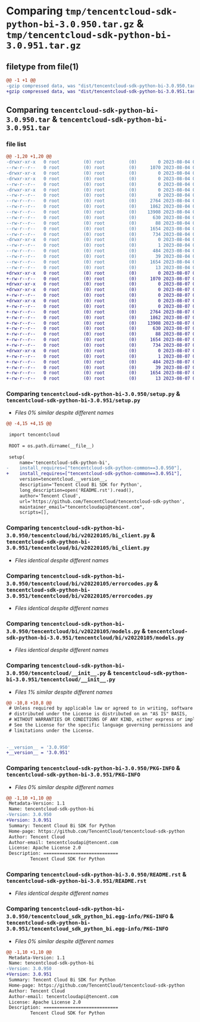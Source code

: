 # Comparing `tmp/tencentcloud-sdk-python-bi-3.0.950.tar.gz` & `tmp/tencentcloud-sdk-python-bi-3.0.951.tar.gz`

## filetype from file(1)

```diff
@@ -1 +1 @@
-gzip compressed data, was "dist/tencentcloud-sdk-python-bi-3.0.950.tar", last modified: Fri Aug  4 00:19:52 2023, max compression
+gzip compressed data, was "dist/tencentcloud-sdk-python-bi-3.0.951.tar", last modified: Mon Aug  7 00:19:38 2023, max compression
```

## Comparing `tencentcloud-sdk-python-bi-3.0.950.tar` & `tencentcloud-sdk-python-bi-3.0.951.tar`

### file list

```diff
@@ -1,20 +1,20 @@
-drwxr-xr-x   0 root         (0) root         (0)        0 2023-08-04 00:19:52.000000 tencentcloud-sdk-python-bi-3.0.950/
--rw-r--r--   0 root         (0) root         (0)     1070 2023-08-04 00:19:52.000000 tencentcloud-sdk-python-bi-3.0.950/setup.py
-drwxr-xr-x   0 root         (0) root         (0)        0 2023-08-04 00:19:52.000000 tencentcloud-sdk-python-bi-3.0.950/tencentcloud/
-drwxr-xr-x   0 root         (0) root         (0)        0 2023-08-04 00:19:52.000000 tencentcloud-sdk-python-bi-3.0.950/tencentcloud/bi/
--rw-r--r--   0 root         (0) root         (0)        0 2023-08-04 00:19:52.000000 tencentcloud-sdk-python-bi-3.0.950/tencentcloud/bi/__init__.py
-drwxr-xr-x   0 root         (0) root         (0)        0 2023-08-04 00:19:52.000000 tencentcloud-sdk-python-bi-3.0.950/tencentcloud/bi/v20220105/
--rw-r--r--   0 root         (0) root         (0)        0 2023-08-04 00:19:52.000000 tencentcloud-sdk-python-bi-3.0.950/tencentcloud/bi/v20220105/__init__.py
--rw-r--r--   0 root         (0) root         (0)     2764 2023-08-04 00:19:52.000000 tencentcloud-sdk-python-bi-3.0.950/tencentcloud/bi/v20220105/bi_client.py
--rw-r--r--   0 root         (0) root         (0)     1862 2023-08-04 00:19:52.000000 tencentcloud-sdk-python-bi-3.0.950/tencentcloud/bi/v20220105/errorcodes.py
--rw-r--r--   0 root         (0) root         (0)    13908 2023-08-04 00:19:52.000000 tencentcloud-sdk-python-bi-3.0.950/tencentcloud/bi/v20220105/models.py
--rw-r--r--   0 root         (0) root         (0)      630 2023-08-04 00:19:52.000000 tencentcloud-sdk-python-bi-3.0.950/tencentcloud/__init__.py
--rw-r--r--   0 root         (0) root         (0)       88 2023-08-04 00:19:52.000000 tencentcloud-sdk-python-bi-3.0.950/setup.cfg
--rw-r--r--   0 root         (0) root         (0)     1654 2023-08-04 00:19:52.000000 tencentcloud-sdk-python-bi-3.0.950/PKG-INFO
--rw-r--r--   0 root         (0) root         (0)      734 2023-08-04 00:19:52.000000 tencentcloud-sdk-python-bi-3.0.950/README.rst
-drwxr-xr-x   0 root         (0) root         (0)        0 2023-08-04 00:19:52.000000 tencentcloud-sdk-python-bi-3.0.950/tencentcloud_sdk_python_bi.egg-info/
--rw-r--r--   0 root         (0) root         (0)        1 2023-08-04 00:19:52.000000 tencentcloud-sdk-python-bi-3.0.950/tencentcloud_sdk_python_bi.egg-info/dependency_links.txt
--rw-r--r--   0 root         (0) root         (0)      484 2023-08-04 00:19:52.000000 tencentcloud-sdk-python-bi-3.0.950/tencentcloud_sdk_python_bi.egg-info/SOURCES.txt
--rw-r--r--   0 root         (0) root         (0)       39 2023-08-04 00:19:52.000000 tencentcloud-sdk-python-bi-3.0.950/tencentcloud_sdk_python_bi.egg-info/requires.txt
--rw-r--r--   0 root         (0) root         (0)     1654 2023-08-04 00:19:52.000000 tencentcloud-sdk-python-bi-3.0.950/tencentcloud_sdk_python_bi.egg-info/PKG-INFO
--rw-r--r--   0 root         (0) root         (0)       13 2023-08-04 00:19:52.000000 tencentcloud-sdk-python-bi-3.0.950/tencentcloud_sdk_python_bi.egg-info/top_level.txt
+drwxr-xr-x   0 root         (0) root         (0)        0 2023-08-07 00:19:38.000000 tencentcloud-sdk-python-bi-3.0.951/
+-rw-r--r--   0 root         (0) root         (0)     1070 2023-08-07 00:19:38.000000 tencentcloud-sdk-python-bi-3.0.951/setup.py
+drwxr-xr-x   0 root         (0) root         (0)        0 2023-08-07 00:19:38.000000 tencentcloud-sdk-python-bi-3.0.951/tencentcloud/
+drwxr-xr-x   0 root         (0) root         (0)        0 2023-08-07 00:19:38.000000 tencentcloud-sdk-python-bi-3.0.951/tencentcloud/bi/
+-rw-r--r--   0 root         (0) root         (0)        0 2023-08-07 00:19:38.000000 tencentcloud-sdk-python-bi-3.0.951/tencentcloud/bi/__init__.py
+drwxr-xr-x   0 root         (0) root         (0)        0 2023-08-07 00:19:38.000000 tencentcloud-sdk-python-bi-3.0.951/tencentcloud/bi/v20220105/
+-rw-r--r--   0 root         (0) root         (0)        0 2023-08-07 00:19:38.000000 tencentcloud-sdk-python-bi-3.0.951/tencentcloud/bi/v20220105/__init__.py
+-rw-r--r--   0 root         (0) root         (0)     2764 2023-08-07 00:19:38.000000 tencentcloud-sdk-python-bi-3.0.951/tencentcloud/bi/v20220105/bi_client.py
+-rw-r--r--   0 root         (0) root         (0)     1862 2023-08-07 00:19:38.000000 tencentcloud-sdk-python-bi-3.0.951/tencentcloud/bi/v20220105/errorcodes.py
+-rw-r--r--   0 root         (0) root         (0)    13908 2023-08-07 00:19:38.000000 tencentcloud-sdk-python-bi-3.0.951/tencentcloud/bi/v20220105/models.py
+-rw-r--r--   0 root         (0) root         (0)      630 2023-08-07 00:19:38.000000 tencentcloud-sdk-python-bi-3.0.951/tencentcloud/__init__.py
+-rw-r--r--   0 root         (0) root         (0)       88 2023-08-07 00:19:38.000000 tencentcloud-sdk-python-bi-3.0.951/setup.cfg
+-rw-r--r--   0 root         (0) root         (0)     1654 2023-08-07 00:19:38.000000 tencentcloud-sdk-python-bi-3.0.951/PKG-INFO
+-rw-r--r--   0 root         (0) root         (0)      734 2023-08-07 00:19:38.000000 tencentcloud-sdk-python-bi-3.0.951/README.rst
+drwxr-xr-x   0 root         (0) root         (0)        0 2023-08-07 00:19:38.000000 tencentcloud-sdk-python-bi-3.0.951/tencentcloud_sdk_python_bi.egg-info/
+-rw-r--r--   0 root         (0) root         (0)        1 2023-08-07 00:19:38.000000 tencentcloud-sdk-python-bi-3.0.951/tencentcloud_sdk_python_bi.egg-info/dependency_links.txt
+-rw-r--r--   0 root         (0) root         (0)      484 2023-08-07 00:19:38.000000 tencentcloud-sdk-python-bi-3.0.951/tencentcloud_sdk_python_bi.egg-info/SOURCES.txt
+-rw-r--r--   0 root         (0) root         (0)       39 2023-08-07 00:19:38.000000 tencentcloud-sdk-python-bi-3.0.951/tencentcloud_sdk_python_bi.egg-info/requires.txt
+-rw-r--r--   0 root         (0) root         (0)     1654 2023-08-07 00:19:38.000000 tencentcloud-sdk-python-bi-3.0.951/tencentcloud_sdk_python_bi.egg-info/PKG-INFO
+-rw-r--r--   0 root         (0) root         (0)       13 2023-08-07 00:19:38.000000 tencentcloud-sdk-python-bi-3.0.951/tencentcloud_sdk_python_bi.egg-info/top_level.txt
```

### Comparing `tencentcloud-sdk-python-bi-3.0.950/setup.py` & `tencentcloud-sdk-python-bi-3.0.951/setup.py`

 * *Files 0% similar despite different names*

```diff
@@ -4,15 +4,15 @@
 
 import tencentcloud
 
 ROOT = os.path.dirname(__file__)
 
 setup(
     name='tencentcloud-sdk-python-bi',
-    install_requires=["tencentcloud-sdk-python-common==3.0.950"],
+    install_requires=["tencentcloud-sdk-python-common==3.0.951"],
     version=tencentcloud.__version__,
     description='Tencent Cloud Bi SDK for Python',
     long_description=open('README.rst').read(),
     author='Tencent Cloud',
     url='https://github.com/TencentCloud/tencentcloud-sdk-python',
     maintainer_email="tencentcloudapi@tencent.com",
     scripts=[],
```

### Comparing `tencentcloud-sdk-python-bi-3.0.950/tencentcloud/bi/v20220105/bi_client.py` & `tencentcloud-sdk-python-bi-3.0.951/tencentcloud/bi/v20220105/bi_client.py`

 * *Files identical despite different names*

### Comparing `tencentcloud-sdk-python-bi-3.0.950/tencentcloud/bi/v20220105/errorcodes.py` & `tencentcloud-sdk-python-bi-3.0.951/tencentcloud/bi/v20220105/errorcodes.py`

 * *Files identical despite different names*

### Comparing `tencentcloud-sdk-python-bi-3.0.950/tencentcloud/bi/v20220105/models.py` & `tencentcloud-sdk-python-bi-3.0.951/tencentcloud/bi/v20220105/models.py`

 * *Files identical despite different names*

### Comparing `tencentcloud-sdk-python-bi-3.0.950/tencentcloud/__init__.py` & `tencentcloud-sdk-python-bi-3.0.951/tencentcloud/__init__.py`

 * *Files 1% similar despite different names*

```diff
@@ -10,8 +10,8 @@
 # Unless required by applicable law or agreed to in writing, software
 # distributed under the License is distributed on an "AS IS" BASIS,
 # WITHOUT WARRANTIES OR CONDITIONS OF ANY KIND, either express or implied.
 # See the License for the specific language governing permissions and
 # limitations under the License.
 
 
-__version__ = '3.0.950'
+__version__ = '3.0.951'
```

### Comparing `tencentcloud-sdk-python-bi-3.0.950/PKG-INFO` & `tencentcloud-sdk-python-bi-3.0.951/PKG-INFO`

 * *Files 0% similar despite different names*

```diff
@@ -1,10 +1,10 @@
 Metadata-Version: 1.1
 Name: tencentcloud-sdk-python-bi
-Version: 3.0.950
+Version: 3.0.951
 Summary: Tencent Cloud Bi SDK for Python
 Home-page: https://github.com/TencentCloud/tencentcloud-sdk-python
 Author: Tencent Cloud
 Author-email: tencentcloudapi@tencent.com
 License: Apache License 2.0
 Description: ============================
         Tencent Cloud SDK for Python
```

### Comparing `tencentcloud-sdk-python-bi-3.0.950/README.rst` & `tencentcloud-sdk-python-bi-3.0.951/README.rst`

 * *Files identical despite different names*

### Comparing `tencentcloud-sdk-python-bi-3.0.950/tencentcloud_sdk_python_bi.egg-info/PKG-INFO` & `tencentcloud-sdk-python-bi-3.0.951/tencentcloud_sdk_python_bi.egg-info/PKG-INFO`

 * *Files 0% similar despite different names*

```diff
@@ -1,10 +1,10 @@
 Metadata-Version: 1.1
 Name: tencentcloud-sdk-python-bi
-Version: 3.0.950
+Version: 3.0.951
 Summary: Tencent Cloud Bi SDK for Python
 Home-page: https://github.com/TencentCloud/tencentcloud-sdk-python
 Author: Tencent Cloud
 Author-email: tencentcloudapi@tencent.com
 License: Apache License 2.0
 Description: ============================
         Tencent Cloud SDK for Python
```

